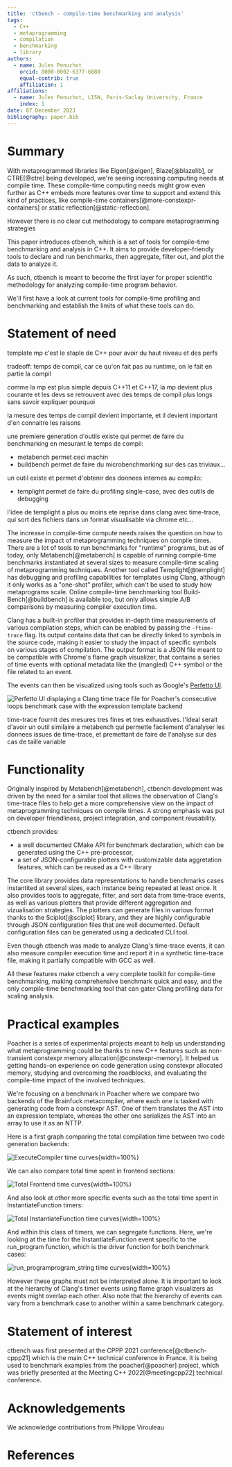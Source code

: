 ```yaml
---
title: 'ctbench - compile-time benchmarking and analysis'
tags:
  - C++
  - metaprogramming
  - compilation
  - benchmarking
  - library
authors:
  - name: Jules Penuchot
    orcid: 0000-0002-6377-6880
    equal-contrib: true
    affiliation: 1
affiliations:
  - name: Jules Penuchot, LISN, Paris-Saclay University, France
    index: 1
date: 07 December 2023
bibliography: paper.bib
---
```


# Summary

With metaprogrammed libraries like Eigen[@eigen], Blaze[@blazelib], or
CTRE[@ctre] being developed, we're seeing increasing computing needs at compile
time. These compile-time computing needs might grow even further as C++ embeds
more features over time to support and extend this kind of practices, like
compile-time containers[@more-constexpr-containers] or static
reflection[@static-reflection].

However there is no clear cut methodology to compare metaprogramming strategies

This paper introduces ctbench, which is a set of tools for compile-time
benchmarking and analysis in C++. It aims to provide developer-friendly tools to
declare and run benchmarks, then aggregate, filter out, and plot the data to
analyze it.

As such, ctbench is meant to become the first layer for proper scientific
methodology for analyzing compile-time program behavior.

<!-- Plan -->

We'll first have a look at current tools for compile-time profiling and
benchmarking and establish the limits of what these tools can do.

# Statement of need

template mp c'est le staple de C++ pour avoir du haut niveau et des perfs

tradeoff: temps de compil, car ce qu'on fait pas au runtime, on le fait en
partie la compil

comme la mp est plus simple depuis C++11 et C++17, la mp devient plus courante
et les devs se retrouvent avec des temps de compil plus longs sans savoir
expliquer pourquoi

la mesure des temps de compil devient importante, et il devient important d'en connaitre les raisons

une premiere generation d'outils existe qui permet de faire du benchmarking en mesurant le temps de compil:

- metabench permet ceci machin
- buildbench permet de faire du microbenchmarking sur des cas triviaux...


un outil existe et permet d'obtenir des donnees internes au compilo:

- templight permet de faire du profiling single-case, avec des outils de debugging

l'idee de templight a plus ou moins ete reprise dans clang avec time-trace, qui sort des fichiers dans un format visualisable via chrome etc...

The increase in compile-time compute needs raises the question on how to measure the impact
of metaprogramming techniques on compile times. There are a lot of tools to run
benchmarks for "runtime" programs, but as of today, only Metabench[@metabench]
is capable of running compile-time benchmarks instantiated at several sizes to
measure compile-time scaling of metaprogramming techniques. Another tool called
Templight[@templight] has debugging and profiling capabilities for templates
using Clang, although it only works as a "one-shot" profiler, which can't be
used to study how metaprograms scale. Online compile-time benchmarking tool
Build-Bench[@buildbench] is available too, but only allows simple A/B
comparisons by measuring compiler execution time.

Clang has a built-in profiler that provides in-depth time measurements of
various compilation steps, which can be enabled by passing the `-ftime-trace`
flag. Its output contains data that can be directly linked to symbols in the
source code, making it easier to study the impact of specific symbols on various
stages of compilation. The output format is a JSON file meant to be compatible
with Chrome's flame graph visualizer, that contains a series of time events
with optional metadata like the (mangled) C++ symbol or the file related to an
event.

The events can then be visualized using tools such as Google's
[Perfetto UI](https://ui.perfetto.dev/).

![Perfetto UI displaying a Clang time trace file for Poacher's consecutive loops
benchmark case with the expression template backend](
docs/images/perfetto-ui.png)

time-trace fournit des mesures tres fines et tres exhaustives. l'ideal serait
d'avoir un outil similaire a metabench qui permette facilement d'analyser les
donnees issues de time-trace, et premettant de faire de l'analyse sur des cas de
taille variable

# Functionality

Originally inspired by Metabench[@metabench], ctbench development was
driven by the need for a similar tool that allows the observation of Clang's
time-trace files to help get a more comprehensive view on the impact of
metaprogramming techniques on compile times. A strong emphasis was put on
developer friendliness, project integration, and component reusability.

ctbench provides:

- a well documented CMake API for benchmark declaration, which can be generated
  using the C++ pre-processor,
- a set of JSON-configurable plotters with customizable data aggretation
  features, which can be reused as a C++ library

The core library provides data representations to handle benchmarks cases
instantited at several sizes, each instance being repeated at least once. It
also provides tools to aggregate, filter, and sort data from time-trace events,
as well as various plotters that provide different aggregation and vizualisation
strategies. The plotters can generate files in various format thanks to the
Sciplot[@sciplot] library, and they are highly configurable through JSON
configuration files that are well documented. Default configuration files can be
generated using a dedicated CLI tool.

Even though ctbench was made to analyze Clang's time-trace events, it can also
measure compiler execution time and report it in a synthetic time-trace file,
making it partially compatible with GCC as well.

All these features make ctbench a very complete toolkit for compile-time
benchmarking, making comprehensive benchmark quick and easy, and the only
compile-time benchmarking tool that can gater Clang profiling data for scaling
analysis.

# Practical examples

Poacher is a series of experimental projects meant to help us understanding what
metaprogramming could be thanks to new C++ features such as non-transient
constexpr memory allocation[@constexpr-memory]. It helped us getting hands-on
experience on code generation using constexpr allocated memory, studying and
overcoming the roadblocks, and evaluating the compile-time impact of the
involved techniques.

We're focusing on a benchmark in Poacher where we compare two backends of the
Brainfuck metacompiler, where each one is tasked with generating code from a
constexpr AST. One of them translates the AST into an expression template,
whereas the other one serializes the AST into an array to use it as an NTTP.

Here is a first graph comparing the total compilation time between two code
generation backends:

![ExecuteCompiler time curves](docs/images/ExecuteCompiler.svg){width=100%}

We can also compare total time spent in frontend sections:

![Total Frontend time curves](docs/images/Total_Frontend.svg){width=100%}

And also look at other more specific events such as the total time spent in
InstantiateFunction timers:

![Total InstantiateFunction time curves](docs/images/Total_InstantiateFunction.svg){width=100%}

And within this class of timers, we can segregate functions. Here, we're looking
at the time for the InstantiateFunction event specific to the run_program
function, which is the driver function for both benchmark cases:

![run_programprogram_string time curves](docs/images/InstantiateFunction/run_programprogram_string.svg){width=100%}

However these graphs must not be interpreted alone. It is important to look at
the hierarchy of Clang's timer events using flame graph visualizers as events
might overlap each other. Also note that the hierarchy of events can vary from a
benchmark case to another within a same benchmark category.

# Statement of interest

ctbench was first presented at the CPPP 2021 conference[@ctbench-cppp21] which
is the main C++ technical conference in France. It is being used to benchmark
examples from the poacher[@poacher] project, which was briefly presented at the
Meeting C++ 2022[@meetingcpp22] technical conference.

<!--`Gala` is an Astropy-affiliated Python package for galactic dynamics. Python
enables wrapping low-level languages (e.g., C) for speed without losing
flexibility or ease-of-use in the user-interface. The API for `Gala` was
designed to provide a class-based and user-friendly interface to fast (C or
Cython-optimized) implementations of common operations such as gravitational
potential and force evaluation, orbit integration, dynamical transformations,
and chaos indicators for nonlinear dynamics. `Gala` also relies heavily on and
interfaces well with the implementations of physical units and astronomical
coordinate systems in the `Astropy` package [@astropy] (`astropy.units` and
`astropy.coordinates`).-->

<!--`Gala` was designed to be used by both astronomical researchers and by
students in courses on gravitational dynamics or astronomy. It has already been
used in a number of scientific publications [@Pearson:2017] and has also been
used in graduate courses on Galactic dynamics to, e.g., provide interactive
visualizations of textbook material [@Binney:2008]. The combination of speed,
design, and support for Astropy functionality in `Gala` will enable exciting
scientific explorations of forthcoming data releases from the *Gaia* mission
[@gaia] by students and experts alike.-->

<!--
# Reference

## Citations

https://pandoc.org/MANUAL.html#extension-citations

## Figures

Figures can be included like this:
![Caption for example figure.\label{fig:example}](figure.png)
and referenced from text using \autoref{fig:example}.

Figure sizes can be customized by adding an optional second parameter:
![Caption for example figure.](figure.png){ width=20% }
-->

# Acknowledgements

We acknowledge contributions from Philippe Virouleau

# References
